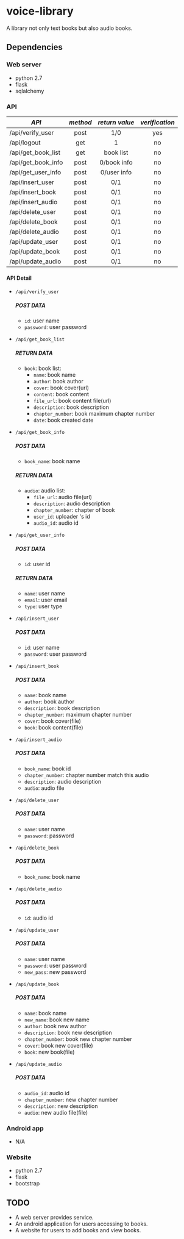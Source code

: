 # voice-library

A library not only text books but also audio books.

## Dependencies

### Web server

*   python 2.7
*   flask
*   sqlalchemy

### API

|*API*              |*method* |*return value* |*verification* |
|-------------------|:-------:|:-------------:|:-------------:|
|/api/verify_user   |post     |1/0            |yes            |
|/api/logout        |get      |1              |no             |
|/api/get_book_list |get      |book list      |no             |
|/api/get_book_info |post     |0/book info    |no             |
|/api/get_user_info |post     |0/user info    |no             |
|/api/insert_user   |post     |0/1            |no             |
|/api/insert_book   |post     |0/1            |no             |
|/api/insert_audio  |post     |0/1            |no             |
|/api/delete_user   |post     |0/1            |no             |
|/api/delete_book   |post     |0/1            |no             |
|/api/delete_audio  |post     |0/1            |no             |
|/api/update_user   |post     |0/1            |no             |
|/api/update_book   |post     |0/1            |no             |
|/api/update_audio  |post     |0/1            |no             |

#### API Detail

*   `/api/verify_user`
    ##### POST DATA
    *   `id`: user name
    *   `password`: user password


*   `/api/get_book_list`
    ##### RETURN DATA
    *   `book`: book list:
        *   `name`: book name
        *   `author`: book author
        *   `cover`: book cover(url)
        *   `content`: book content
        *   `file_url`: book content file(url)
        *   `description`: book description
        *   `chapter_number`: book maximum chapter number
        *   `date`: book created date


*   `/api/get_book_info`
    ##### POST DATA
    *   `book_name`: book name

    ##### RETURN DATA
    *   `audio`: audio list:
        *   `file_url`: audio file(url)
        *   `description`: audio description
        *   `chapter_number`: chapter of book
        *   `user_id`: uploader 's id
        *   `audio_id`: audio id


*   `/api/get_user_info`
    ##### POST DATA
    *   `id`: user id

    ##### RETURN DATA
    *   `name`: user name
    *   `email`: user email
    *   `type`: user type


*   `/api/insert_user`
    ##### POST DATA
    *   `id`: user name
    *   `password`: user password


*   `/api/insert_book`
    ##### POST DATA
    *   `name`: book name
    *   `author`: book author
    *   `description`: book description
    *   `chapter_number`: maximum chapter number
    *   `cover`: book cover(file)
    *   `book`: book content(file)


*   `/api/insert_audio`
    ##### POST DATA
    *   `book_name`: book id
    *   `chapter_number`: chapter number match this audio
    *   `description`: audio description
    *   `audio`: audio file


*   `/api/delete_user`
    ##### POST DATA
    *   `name`: user name
    *   `password`: password


*   `/api/delete_book`
    ##### POST DATA
    *   `book_name`: book name


*   `/api/delete_audio`
    ##### POST DATA
    *   `id`: audio id


*   `/api/update_user`
    ##### POST DATA
    *   `name`: user name
    *   `password`: user password
    *   `new_pass`: new password


*   `/api/update_book`
    ##### POST DATA
    *   `name`: book name
    *   `new_name`: book new name
    *   `author`: book new author
    *   `description`: book new description
    *   `chapter_number`: book new chapter number
    *   `cover`: book new cover(file)
    *   `book`: new book(file)


*   `/api/update_audio`
    ##### POST DATA
    *   `audio_id`: audio id
    *   `chapter_number`: new chapter number
    *   `description`: new description
    *   `audio`: new audio file(file)

### Android app

*   N/A

### Website

*   python 2.7
*   flask
*   bootstrap

## TODO

*   A web server provides service.
*   An android application for users accessing to books.
*   A website for users to add books and view books. 